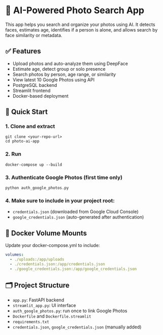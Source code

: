 # 📸 AI-Powered Photo Search App

This app helps you search and organize your photos using AI. It detects faces, estimates age, identifies if a person is alone, and allows search by face similarity or metadata.

## ✅ Features

- Upload photos and auto-analyze them using DeepFace
- Estimate age, detect group or solo presence
- Search photos by person, age range, or similarity
- View latest 10 Google Photos using API
- PostgreSQL backend
- Streamlit frontend
- Docker-based deployment

## 🚀 Quick Start

### 1. Clone and extract

```
git clone <your-repo-url>
cd photo-ai-app
```

### 2. Run

```
docker-compose up --build
```

### 3. Authenticate Google Photos (first time only)

```
python auth_google_photos.py
```

### 4. Make sure to include in your project root:

- `credentials.json` (downloaded from Google Cloud Console)
- `google_credentials.json` (auto-generated after authentication)

## 🐳 Docker Volume Mounts

Update your docker-compose.yml to include:

```yaml
volumes:
  - ./uploads:/app/uploads
  - ./credentials.json:/app/credentials.json
  - ./google_credentials.json:/app/google_credentials.json
```

## 🗂 Project Structure

- `app.py`: FastAPI backend
- `streamlit_app.py`: UI interface
- `auth_google_photos.py`: run once to link Google Photos
- `Dockerfile` and `Dockerfile.streamlit`
- `requirements.txt`
- `credentials.json`, `google_credentials.json` (manually added)
